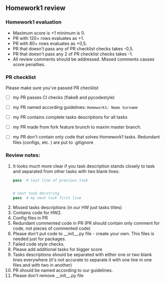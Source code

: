## Homework1 review

### Homework1 evaluation
- Maximum score is +1 minimum is 0.
- PR with 120+ rows evaluates as +1.
- PR with 80+ rows evaluates as +0,5.
- PR that doesn't pass any of PR checklist checks takes -0,5.
- PR that doesn't pass any 2 of PR checklist checks takes -1.
- All review comments should be addressed. Missed comments causes score 
penalties.

### PR checklist
Please make sure you've passed PR checklist
- [ ] my PR passes CI checks (flake8 and pycodestyle)
- [ ] my PR named according guidelines: `Homework1: Name Surname`
- [ ] my PR contains complete tasks descriptions for all tasks
- [ ] my PR made from fork feature brunch to maxim master branch.
- [ ] my PR don't contain only code that solves Homework1 tasks.
Redundant files (configs, etc. ) are put to .gitignore


### Review notes:
1. It looks much more clear if you task description stands closely to task and 
separated from other tasks with two blank lines: 
    ```python
   pass  # last line of previous task
    
 
   # next task docstring
   pass  # my next task first line  
    ```
2. Missed tasks descriptions (in our HW just tasks titles)
3. Contains code for HW2. 
4. Config files in PR
5. Redundant commented code in PR (PR should contain only comment for code, not
pieces of commented code)
6. Please don't put code to \_\_init__.py file - create your own. This files is
 needed just for packages.
7. Failed code style checks.
8. Please add additional tasks for bigger score
9. Tasks descriptions should be separated with either one or two blank lines 
everywhere (it's not accurate to separate it with one line in one files and with
 two in another)
10. PR should be named according to our guidelines.
11. Please don't remove \_\_init__.py file